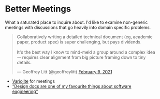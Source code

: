 # Better Meetings

What a saturated place to inquire about. I'd like to examine non-generic meetings with discussions that go heavily into domain specific problems.

<blockquote class="twitter-tweet"><p lang="en" dir="ltr">Collaboratively writing a detailed technical document (eg, academic paper, product spec) is super challenging, but pays dividends.<br><br>It&#39;s the best way I know to mind-meld a group around a complex idea -- requires clear alignment from big picture framing down to tiny details.</p>&mdash; Geoffrey Litt (@geoffreylitt) <a href="https://twitter.com/geoffreylitt/status/1359231746001223683?ref_src=twsrc%5Etfw">February 9, 2021</a></blockquote> <script async src="https://platform.twitter.com/widgets.js" charset="utf-8"></script>

- [Variolite](https://dl.acm.org/doi/10.1145/3025453.3025626) for meetings
- ["Design docs are one of my favourite things about software engineering"](https://news.ycombinator.com/item?id=23916134)
